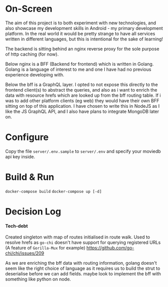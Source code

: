 # On-Screen
The aim of this project is to both experiment with new technologies, and also showcase my development skills in Android - my primary development platform.  In the real world it would be pretty strange to have all services written in different languages, but this is intentional for the sake of learning!

The backend is sitting behind an nginx reverse proxy for the sole purpose of http caching (for now).

Below nginx is a BFF (Backend for frontend) which is written in Golang. Golang is a language of interest to me and one I have had no previous experience developing with.  

Below the bff is a GraphQL layer.  I opted to not expose this directly to the frontend client(s) to abstract the queries, and also as i want to enrich the data with resource hrefs which are looked up from the bff routing table. If i was to add other platform clients (eg web) they would have their own BFF sitting on top of this application.  I have chosen to write this in NodeJS as I like the JS GraphQL API, and I also have plans to integrate MongoDB later on.

# Configure
Copy the file `server/.env.sample` to `server/.env` and specify your moviedb api key inside.

# Build & Run
`docker-compose build`
`docker-compose up [-d]`


# Decision Log


#### Tech-debt
Created singleton with map of routes initialised in route walk. Used to resolve hrefs as `go-chi` doesn't have support for querying registered URLs (A feature of `Gorilla-Mux` for example)
https://github.com/go-chi/chi/issues/209

As we are enriching the bff data with routing information, golang doesn't seem like the right choice of language as it requires us to build the strut to deserialise before we can add fields.  maybe look to implement the bff with something like python on node. 

